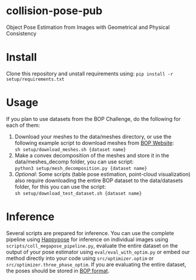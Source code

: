# collision-pose-pub
Object Pose Estimation from Images with Geometrical and Physical Consistency

# Install
Clone this repository and unstall requirements using:
`pip install -r setup/requirements.txt`

# Usage
If you plan to use datasets from the BOP Challenge, do the following for each of them:
1. Download your meshes to the data/meshes directory, or use the following example script to download meshes from [BOP Website](https://bop.felk.cvut.cz/datasets/):\
`sh setup/download_meshes.sh {dataset name}`
2. Make a convex decomposition of the meshes and store it in the data/meshes_decomp folder, you can use script:\
`python3 setup/mesh_decomposition.py {dataset name}`
3. _Optional_: Some scripts (table pose estimation, point-cloud visualization) also require downloading the entire BOP dataset to the data/datasets folder, for this you can use the script:\
`sh setup/download_test_dataset.sh {dataset name}`

# Inference
Several scripts are prepared for inference. You can use the complete pipeline using [Happypose](https://agimus-project.github.io/happypose/index.html) for inference on individual images using `scripts/coll_megapose_pipeline.py`, evaluate the entire dataset on the output of your pose estimator using `eval/eval_with_optim.py` or embed our method directly into your code using `src/optimizer.optim` or `src/optimizer.three_phase_optim`.
If you are evaluating the entire dataset, the poses should be stored in [BOP format](https://github.com/thodan/bop_toolkit/blob/master/docs/bop_datasets_format.md).